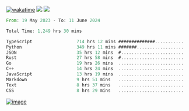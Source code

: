 [![wakatime](https://wakatime.com/badge/user/00eead22-fb14-4dd0-ab8a-3625cafbd50d.svg)](https://wakatime.com/@00eead22-fb14-4dd0-ab8a-3625cafbd50d)
![](https://komarev.com/ghpvc/?username=flatypus)
![](https://pixel.flatypus.me/flatypus?type=tracker)
<!--START_SECTION:waka-->

```rust
From: 19 May 2023 - To: 11 June 2024

Total Time: 1,249 hrs 30 mins

TypeScript                 714 hrs 12 mins ##############...........   56.94 %
Python                     349 hrs 11 mins #######..................   27.84 %
JSON                       35 hrs 12 mins  #........................   02.81 %
Rust                       27 hrs 58 mins  #........................   02.23 %
Go                         19 hrs 26 mins  .........................   01.55 %
C++                        14 hrs 24 mins  .........................   01.15 %
JavaScript                 13 hrs 19 mins  .........................   01.06 %
Markdown                   9 hrs 51 mins   .........................   00.79 %
Text                       8 hrs 37 mins   .........................   00.69 %
CSS                        8 hrs 29 mins   .........................   00.68 %
```

<!--END_SECTION:waka-->
[<img alt="image" src="https://github.com/flatypus/flatypus/assets/68029599/0a302dc1-501c-43a0-ae8d-37ec4817f3bd">](https://flatypus.me)

